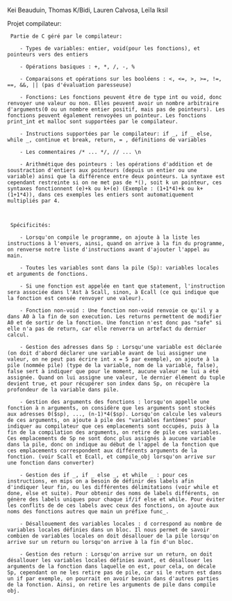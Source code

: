 Kei Beauduin, Thomas K/Bidi, Lauren Calvosa, Leïla Iksil

Projet compilateur:

     Partie de C géré par le compilateur:

        - Types de variables: entier, void(pour les fonctions), et pointeurs vers des entiers

        - Opérations basiques : +, *, /, -, %
        
        - Comparaisons et opérations sur les booléens : <, <=, >, >=, !=, ==, &&, || (pas d'évaluation paresseuse)

        - Fonctions: Les fonctions peuvent être de type int ou void, donc renvoyer une valeur ou non. Elles peuvent avoir un nombre arbitraire d'arguments(0 ou un nombre entier positif, mais pas de pointeurs). Les fonctions peuvent également renvoyées un pointeur. Les fonctions print_int et malloc sont supportées par le compilateur.

        - Instructions supportées par le compilateur: if _, if _ else, while _, continue et break, return, = , définitions de variables

        - Les commentaires /* ... */, // ... \n

        - Arithmétique des pointeurs : les opérations d'addition et de soustraction d'entiers aux pointeurs (depuis un entier ou une variable) ainsi que la différence entre deux pointeurs. La syntaxe est cependant restreinte si on ne met pas de *(), soit k un pointeur, ces syntaxes fonctionnent (e)+k ou k+(e) (Exemple : (1+1*4)+k ou k+(1+1*4)), dans ces exemples les entiers sont automatiquement multipliés par 4. 

     
         
     Spécificités:

        - Lorsqu'on compile le programme, on ajoute à la liste les instructions à l'envers, ainsi, quand on arrive à la fin du programme, on renverse notre liste d'instructions avant d'ajouter l'appel au main.

        - Toutes les variables sont dans la pile (Sp): variables locales et arguments de fonctions.
        
        - Si une fonction est appelée en tant que statement, l'instruction sera associée dans l'Ast à Scall, sinon, à Ecall (ce qui indique que la fonction est censée renvoyer une valeur).

        - Fonction non-void : Une fonction non-void renvoie ce qu'il y a dans A0 à la fin de son execution. Les returns permettent de modifier A0 et de sortir de la fonction. Une fonction n'est donc pas "safe" si elle n'a pas de return, car elle renverra un artefact du dernier calcul.

        - Gestion des adresses dans Sp : Lorsqu'une variable est déclarée (on doit d'abord déclarer une variable avant de lui assigner une valeur, on ne peut pas écrire int x = 5 par exemple), on ajoute à la pile (nommée pile) (type de la variable, nom de la variable, false), false sert à indiquer que pour le moment, aucune valeur ne lui a été assignée. Quand on lui assigne une valeur, le dernier élément du tuple devient true, et pour récupérer son index dans Sp, on récupère la profondeur de la variable dans pile.

        - Gestion des arguments des fonctions : lorsqu'on appelle une fonction à n arguments, on considère que les arguments sont stockés aux adresses 0($sp), ..., (n-1)*4($sp). Lorsqu'on calcule les valeurs de ces arguments, on ajoute à pile des "variables fantômes" pour indiquer au compilateur que ces emplacements sont occupés, puis à la fin de la compilation des arguments, on retire de pile ces variables. Ces emplacements de Sp ne sont donc plus assignés à aucune variable dans la pile, donc on indique au début de l'appel de la fonction que ces emplacements correspondent aux différents arguments de la fonction. (voir Scall et Ecall, et compile_obj lorsqu'on arrive sur une fonction dans converter)

        - Gestion des if _, if _ else _, et while _ : pour ces instructions, en mips on a besoin de définir des labels afin d'indiquer leur fin, ou les différentes délimitations (voir while et done, else et suite). Pour obtenir des noms de labels différents, on génère des labels uniques pour chaque if/if else et while. Pour éviter les conflits de de ces labels avec ceux des fonctions, on ajoute aux noms des fonctions autres que main un préfixe func_.

        - Désallouement des variables locales : d correspond au nombre de variables locales définies dans un bloc. Il nous permet de savoir combien de variables locales on doit désallouer de la pile lorsqu'on arrive sur un return ou lorsqu'on arrive à la fin d'un bloc.

        - Gestion des return : Lorsqu'on arrive sur un return, on doit désallouer les variables locales définies avant, et désallouer les arguments de la fonction dans laquelle on est, pour cela, on décale Sp, cependant on ne les retire pas de pile, car si le return est dans un if par exemple, on pourrait en avoir besoin dans d'autres parties de la fonction. Ainsi, on retire les arguments de pile dans compile obj.
        
        
